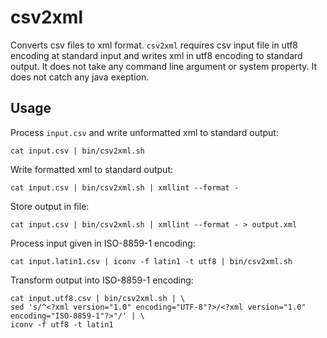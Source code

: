 # csv2xml

Converts csv files to xml format.
`csv2xml` requires csv input file in utf8 encoding at standard input and writes xml in utf8 encoding to standard output.
It does not take any command line argument or system property.
It does not catch any java exeption.

## Usage

Process `input.csv` and write unformatted xml to standard output:
```
cat input.csv | bin/csv2xml.sh
```

Write formatted xml to standard output:
```
cat input.csv | bin/csv2xml.sh | xmllint --format -
```

Store output in file:
```
cat input.csv | bin/csv2xml.sh | xmllint --format - > output.xml
```

Process input given in ISO-8859-1 encoding:
```
cat input.latin1.csv | iconv -f latin1 -t utf8 | bin/csv2xml.sh
```

Transform output into ISO-8859-1 encoding:
```
cat input.utf8.csv | bin/csv2xml.sh | \
sed 's/^<?xml version="1.0" encoding="UTF-8"?>/<?xml version="1.0" encoding="ISO-8859-1"?>"/' | \
iconv -f utf8 -t latin1
```
